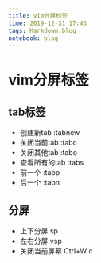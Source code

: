```yaml
---
title: vim分屏标签
time: 2019-12-31 17:43
tags: Markdown,blog
notebook: blog
---
```


# vim分屏标签

## tab标签

- 创建新tab :tabnew
- 关闭当前tab :tabc
- 关闭其他tab :tabo
- 查看所有的tab :tabs
- 前一个 :tabp
- 后一个 :tabn

## 分屏

- 上下分屏 sp
- 左右分屏 vsp
- 关闭当前屏幕 Ctrl+W c

